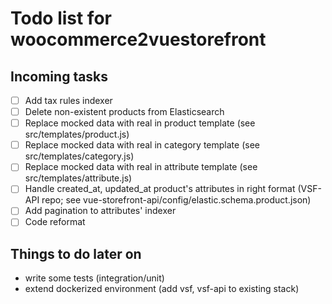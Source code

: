 # Todo list for woocommerce2vuestorefront

## Incoming tasks
- [ ] Add tax rules indexer
- [ ] Delete non-existent products from Elasticsearch
- [ ] Replace mocked data with real in product template (see src/templates/product.js)
- [ ] Replace mocked data with real in category template (see src/templates/category.js)
- [ ] Replace mocked data with real in attribute template (see src/templates/attribute.js)
- [ ] Handle created_at, updated_at product's attributes in right format (VSF-API repo; see vue-storefront-api/config/elastic.schema.product.json)
- [ ] Add pagination to attributes' indexer
- [ ] Code reformat

## Things to do later on

* write some tests (integration/unit)
* extend dockerized environment (add vsf, vsf-api to existing stack)